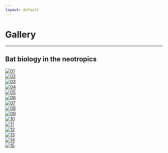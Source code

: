 ```yaml
---
layout: default
---
```

# Gallery
---

## Bat biology in the neotropics

<div class="responsive">
  <div class="gallery">
    <a target="_blank" href="/assets/photos/chiroptology/01_IMG_2563.jpg" rel="lightbox">
      <img src="/assets/photos/chiroptology/01_IMG_2563.jpg" alt="01">
    </a>
  </div>
</div>

<div class="responsive">
  <div class="gallery">
    <a target="_blank" href="/assets/photos/chiroptology/02_IMG_2547.JPG" rel="lightbox">
      <img src="/assets/photos/chiroptology/02_IMG_2547.JPG" alt="02">
    </a>
  </div>
</div>

<div class="responsive">
  <div class="gallery">
    <a target="_blank" href="/assets/photos/chiroptology/03_IMG_5306.JPG" rel="lightbox">
      <img src="/assets/photos/chiroptology/03_IMG_5306.JPG" alt="03">
    </a>
  </div>
</div>

<div class="responsive">
  <div class="gallery">
    <a target="_blank" href="/assets/photos/chiroptology/04_IMG_2406.JPG" rel="lightbox">
      <img src="/assets/photos/chiroptology/04_IMG_2406.JPG" alt="04">
    </a>
  </div>
</div>

<div class="responsive">
  <div class="gallery">
    <a target="_blank" href="/assets/photos/chiroptology/05_IMG_1995.JPG" rel="lightbox">
      <img src="/assets/photos/chiroptology/05_IMG_1995.JPG" alt="05">
    </a>
  </div>
</div>

<div class="responsive">
  <div class="gallery">
    <a target="_blank" href="/assets/photos/chiroptology/06_P1012854.JPG" rel="lightbox">
      <img src="/assets/photos/chiroptology/06_P1012854.JPG" alt="06">
    </a>
  </div>
</div>

<div class="responsive">
  <div class="gallery">
    <a target="_blank" href="/assets/photos/chiroptology/07_P1012904.JPG" rel="lightbox">
      <img src="/assets/photos/chiroptology/07_P1012904.JPG" alt="07">
    </a>
  </div>
</div>

<div class="responsive">
  <div class="gallery">
    <a target="_blank" href="/assets/photos/chiroptology/08_37499008_Unknown.JPG" rel="lightbox">
      <img src="/assets/photos/chiroptology/08_37499008_Unknown.JPG" alt="08">
    </a>
  </div>
</div>

<div class="responsive">
  <div class="gallery">
    <a target="_blank" href="/assets/photos/chiroptology/09_IMG_1747.JPG" rel="lightbox">
      <img src="/assets/photos/chiroptology/09_IMG_1747.JPG" alt="09">
    </a>
  </div>
</div>

<div class="responsive">
  <div class="gallery">
    <a target="_blank" href="/assets/photos/chiroptology/10_IMG_3159.JPG" rel="lightbox">
      <img src="/assets/photos/chiroptology/10_IMG_3159.JPG" alt="10">
    </a>
  </div>
</div>

<div class="responsive">
  <div class="gallery">
    <a target="_blank" href="/assets/photos/chiroptology/11_IMG_5163.JPG" rel="lightbox">
      <img src="/assets/photos/chiroptology/11_IMG_5163.JPG" alt="11">
    </a>
  </div>
</div>

<div class="responsive">
  <div class="gallery">
    <a target="_blank" href="/assets/photos/chiroptology/12_IMG_0363.JPG" rel="lightbox">
      <img src="/assets/photos/chiroptology/12_IMG_0363.JPG" alt="12">
    </a>
  </div>
</div>

<div class="responsive">
  <div class="gallery">
    <a target="_blank" href="/assets/photos/chiroptology/13_IMG_2666.JPG" rel="lightbox">
      <img src="/assets/photos/chiroptology/13_IMG_2666.JPG" alt="13">
    </a>
  </div>
</div>

<div class="responsive">
  <div class="gallery">
    <a target="_blank" href="/assets/photos/chiroptology/14_IMG_1759.JPG" rel="lightbox">
      <img src="/assets/photos/chiroptology/14_IMG_1759.JPG" alt="14">
    </a>
  </div>
</div>

<div class="responsive">
  <div class="gallery">
    <a target="_blank" href="/assets/photos/chiroptology/15_IMG_5222.JPG" rel="lightbox">
      <img src="/assets/photos/chiroptology/15_IMG_5222.JPG" alt="15">
    </a>
  </div>
</div>

<div class="clearfix"></div>
